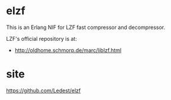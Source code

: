 # elzf

This is an Erlang NIF for LZF fast compressor and decompressor.

LZF's official repository is at:

* http://oldhome.schmorp.de/marc/liblzf.html

# site

https://github.com/Ledest/elzf
